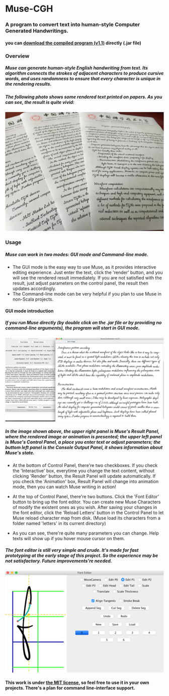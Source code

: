 # Muse-CGH
### A program to convert text into human-style Computer Generated Handwritings.

#### you can [download the compiled program (v1.1)](https://github.com/MrVPlussOne/Muse-CGH/releases/download/v1.1/Muse1.1.zip) directly (.jar file)

### Overview

##### Muse can generate human-style English handwriting from text. Its algorithm connects the strokes of adjacent characters to produce cursive words, and uses randomness to ensure that every character is unique in the rendering results. 

##### The following photo shows some rendered text printed on papers. As you can see, the result is quite vivid:

![alt tag](Printed.jpg)


### Usage

##### Muse can work in two modes: GUI mode and Command-line mode. 
 - The GUI mode is the easy way to use Muse, as it provides interactive editing experience. Just enter the text, click the 'render' button, and you will see the rendered result immediately. If you are not satisfied with the result, just adjust parameters on the control panel, the result then updates accordingly.
 - The Command-line mode can be very helpful if you plan to use Muse in non-Scala projects.

#### GUI mode introduction

##### If you run Muse directly (by double click on the .jar file or by providing no command-line arguments), the program will start in GUI mode.

![alt tag](Sample.png)

##### In the image shown above, the upper right panel is Muse's Result Panel, where the rendered image or animation is presented; the upper left panel is Muse's Control Panel, a place you enter text or adjust parameters; the buttom left panel is the Console Output Panel, it shows information about Muse's state.

 - At the bottom of Control Panel, there're two checkboxes. If you check the 'Interactive' box, everytime you change the text content, without clicking 'Render' button, the Result Panel will update automatically. If you check the 'Animation' box, Result Panel will change into animation mode, then you can watch Muse writing in action!
 
 - At the top of Control Panel, there're two buttons. Click the 'Font Editor' button to bring up the font editor. You can create new Muse Characters of modify the existent ones as you wish. After saving your changes in the font editor, click the 'Reload Letters' button in the Control Panel to let Muse reload character map from disk. (Muse load its characters from a folder named 'letters' in its current directory)

 - As you can see, there're quite many parameters you can change. Help texts will show up if you hover mouse cursor on them.

##### The font editor is still very simple and crude. It's made for fast prototyping at the early stage of this project. So the experience may be not satisfactory. Future improvements're needed.

![alt tag](Editor_Screenshot.png)

#### This work is under [the MIT license](LICENSE.txt), so feel free to use it in your own projects. There's a plan for command line-interface support.
